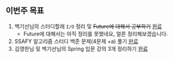 ## 이번주 목표 
                 
1. 백기선님의 스터디할래 `I/O` 정리 및 ~~Future에 대해서 공부하기~~ [완료](https://velog.io/@kwj1270/IO)       
    * Future에 대해서는 아직 정리를 못했네요, 얼른 정리해보겠습니다.                         
2. SSAFY 알고리즘 스터디 백준 문제(4문제 +a) 풀기 [완료](https://github.com/SSAFY-5th-GwanJu-4C/Algorithm_AlgoGaZa/tree/main/kwj1270/2%EC%9B%94%204%EC%A3%BC)
3. 김영한님 및 백기선님의 Spring 입문 강의 3개 정리하기 [완료](https://github.com/springframework-sprout/SPRING_INTRODUCTION)                         
